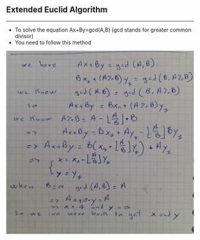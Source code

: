 ## Extended Euclid Algorithm
-------------------------------
- To solve the equation Ax+By=gcd(A,B) (gcd stands for greater common divisor)
- You need to follow this method
<img src="images/ExtendedEuclidAlgorithm.jpg" alt="Screenshot" width="600"/>
